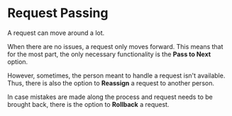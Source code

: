 # Request Passing
A request can move around a lot.

When there are no issues, a request only moves forward. This means that for the most part, the only 
necessary functionality is the **Pass to Next** option.

However, sometimes, the person meant to handle a request isn't available. Thus, there is also the option
to **Reassign** a request to another person.

In case mistakes are made along the process and request needs to be brought back, there is the option
to **Rollback** a request.
